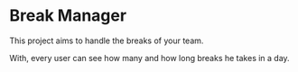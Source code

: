 # Break Manager

This project aims to handle the breaks of your team.

With, every user can see how many and how long breaks he takes in a day.
